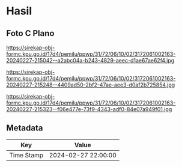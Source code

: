 # Hasil

## Foto C Plano

https://sirekap-obj-formc.kpu.go.id/17d4/pemilu/ppwp/31/72/06/10/02/3172061002163-20240227-215042--a2abc04a-b243-4829-aeec-d1ae67ae62f4.jpg

https://sirekap-obj-formc.kpu.go.id/17d4/pemilu/ppwp/31/72/06/10/02/3172061002163-20240227-215248--4409ad50-2bf2-47ae-aee3-d0af2b725854.jpg

https://sirekap-obj-formc.kpu.go.id/17d4/pemilu/ppwp/31/72/06/10/02/3172061002163-20240227-215323--f06e477e-73f9-4343-adf0-84e07a949f01.jpg


## Metadata

| Key        | Value               |
| ---------- | ------------------- |
| Time Stamp | 2024-02-27 22:00:00 |



